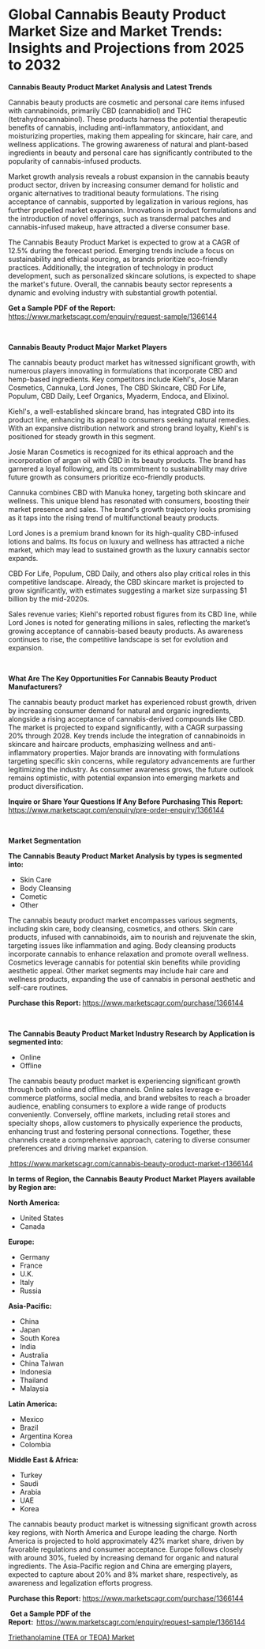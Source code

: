 <p><h1>Global Cannabis Beauty Product Market Size and Market Trends: Insights and Projections from 2025 to 2032</h1></p><p><strong>Cannabis Beauty Product Market Analysis and Latest Trends</strong></p>
<p><p>Cannabis beauty products are cosmetic and personal care items infused with cannabinoids, primarily CBD (cannabidiol) and THC (tetrahydrocannabinol). These products harness the potential therapeutic benefits of cannabis, including anti-inflammatory, antioxidant, and moisturizing properties, making them appealing for skincare, hair care, and wellness applications. The growing awareness of natural and plant-based ingredients in beauty and personal care has significantly contributed to the popularity of cannabis-infused products.</p><p>Market growth analysis reveals a robust expansion in the cannabis beauty product sector, driven by increasing consumer demand for holistic and organic alternatives to traditional beauty formulations. The rising acceptance of cannabis, supported by legalization in various regions, has further propelled market expansion. Innovations in product formulations and the introduction of novel offerings, such as transdermal patches and cannabis-infused makeup, have attracted a diverse consumer base.</p><p>The Cannabis Beauty Product Market is expected to grow at a CAGR of 12.5% during the forecast period. Emerging trends include a focus on sustainability and ethical sourcing, as brands prioritize eco-friendly practices. Additionally, the integration of technology in product development, such as personalized skincare solutions, is expected to shape the market's future. Overall, the cannabis beauty sector represents a dynamic and evolving industry with substantial growth potential.</p></p>
<p><strong>Get a Sample PDF of the Report:&nbsp;</strong> <a href="https://www.marketscagr.com/enquiry/request-sample/1366144?utm_campaign=2565&utm_medium=2&utm_source=Github&utm_content=ia&utm_term=22032025&utm_id=cannabis-beauty-product">https://www.marketscagr.com/enquiry/request-sample/1366144</a></p>
<p>&nbsp;</p>
<p><strong>Cannabis Beauty Product Major Market Players</strong></p>
<p><p>The cannabis beauty product market has witnessed significant growth, with numerous players innovating in formulations that incorporate CBD and hemp-based ingredients. Key competitors include Kiehl's, Josie Maran Cosmetics, Cannuka, Lord Jones, The CBD Skincare, CBD For Life, Populum, CBD Daily, Leef Organics, Myaderm, Endoca, and Elixinol.</p><p>Kiehl's, a well-established skincare brand, has integrated CBD into its product line, enhancing its appeal to consumers seeking natural remedies. With an expansive distribution network and strong brand loyalty, Kiehl's is positioned for steady growth in this segment.</p><p>Josie Maran Cosmetics is recognized for its ethical approach and the incorporation of argan oil with CBD in its beauty products. The brand has garnered a loyal following, and its commitment to sustainability may drive future growth as consumers prioritize eco-friendly products.</p><p>Cannuka combines CBD with Manuka honey, targeting both skincare and wellness. This unique blend has resonated with consumers, boosting their market presence and sales. The brand's growth trajectory looks promising as it taps into the rising trend of multifunctional beauty products.</p><p>Lord Jones is a premium brand known for its high-quality CBD-infused lotions and balms. Its focus on luxury and wellness has attracted a niche market, which may lead to sustained growth as the luxury cannabis sector expands.</p><p>CBD For Life, Populum, CBD Daily, and others also play critical roles in this competitive landscape. Already, the CBD skincare market is projected to grow significantly, with estimates suggesting a market size surpassing $1 billion by the mid-2020s.</p><p>Sales revenue varies; Kiehl's reported robust figures from its CBD line, while Lord Jones is noted for generating millions in sales, reflecting the market’s growing acceptance of cannabis-based beauty products. As awareness continues to rise, the competitive landscape is set for evolution and expansion.</p></p>
<p>&nbsp;</p>
<p><strong>What Are The Key Opportunities For Cannabis Beauty Product Manufacturers?</strong></p>
<p><p>The cannabis beauty product market has experienced robust growth, driven by increasing consumer demand for natural and organic ingredients, alongside a rising acceptance of cannabis-derived compounds like CBD. The market is projected to expand significantly, with a CAGR surpassing 20% through 2028. Key trends include the integration of cannabinoids in skincare and haircare products, emphasizing wellness and anti-inflammatory properties. Major brands are innovating with formulations targeting specific skin concerns, while regulatory advancements are further legitimizing the industry. As consumer awareness grows, the future outlook remains optimistic, with potential expansion into emerging markets and product diversification.</p></p>
<p><strong>Inquire or Share Your Questions If Any Before Purchasing This Report:</strong> <a href="https://www.marketscagr.com/enquiry/pre-order-enquiry/1366144?utm_campaign=2565&utm_medium=2&utm_source=Github&utm_content=ia&utm_term=22032025&utm_id=cannabis-beauty-product">https://www.marketscagr.com/enquiry/pre-order-enquiry/1366144</a></p>
<p>&nbsp;</p>
<p><strong>Market Segmentation</strong></p>
<p><strong>The Cannabis Beauty Product Market Analysis by types is segmented into:</strong></p>
<p><ul><li>Skin Care</li><li>Body Cleansing</li><li>Cometic</li><li>Other</li></ul></p>
<p><p>The cannabis beauty product market encompasses various segments, including skin care, body cleansing, cosmetics, and others. Skin care products, infused with cannabinoids, aim to nourish and rejuvenate the skin, targeting issues like inflammation and aging. Body cleansing products incorporate cannabis to enhance relaxation and promote overall wellness. Cosmetics leverage cannabis for potential skin benefits while providing aesthetic appeal. Other market segments may include hair care and wellness products, expanding the use of cannabis in personal aesthetic and self-care routines.</p></p>
<p><strong>Purchase this Report:&nbsp;</strong><a href="https://www.marketscagr.com/purchase/1366144?utm_campaign=2565&utm_medium=2&utm_source=Github&utm_content=ia&utm_term=22032025&utm_id=cannabis-beauty-product">https://www.marketscagr.com/purchase/1366144</a></p>
<p>&nbsp;</p>
<p><strong>The Cannabis Beauty Product Market Industry Research by Application is segmented into:</strong></p>
<p><ul><li>Online</li><li>Offline</li></ul></p>
<p><p>The cannabis beauty product market is experiencing significant growth through both online and offline channels. Online sales leverage e-commerce platforms, social media, and brand websites to reach a broader audience, enabling consumers to explore a wide range of products conveniently. Conversely, offline markets, including retail stores and specialty shops, allow customers to physically experience the products, enhancing trust and fostering personal connections. Together, these channels create a comprehensive approach, catering to diverse consumer preferences and driving market expansion.</p></p>
<p><a href="https://www.marketscagr.com/cannabis-beauty-product-market-r1366144?utm_campaign=2565&utm_medium=2&utm_source=Github&utm_content=ia&utm_term=22032025&utm_id=cannabis-beauty-product">&nbsp;https://www.marketscagr.com/cannabis-beauty-product-market-r1366144</a></p>
<p><strong>In terms of Region, the Cannabis Beauty Product Market Players available by Region are:</strong></p>
<p>
    <p> <strong> North America: </strong>
        <ul>
            <li>United States</li>
            <li>Canada</li>
        </ul>
        </p> 
    <p> <strong> Europe: </strong>
        <ul>
            <li>Germany</li>
            <li>France</li>
            <li>U.K.</li>
            <li>Italy</li>
            <li>Russia</li>
        </ul>
        </p> 
    <p> <strong> Asia-Pacific: </strong>
        <ul>
            <li>China</li>
            <li>Japan</li>
            <li>South Korea</li>
            <li>India</li>
            <li>Australia</li>
            <li>China Taiwan</li>
            <li>Indonesia</li>
            <li>Thailand</li>
            <li>Malaysia</li>
        </ul>
        </p> 
    <p> <strong> Latin America: </strong>
        <ul>
            <li>Mexico</li>
            <li>Brazil</li>
            <li>Argentina Korea</li>
            <li>Colombia</li>
        </ul>
        </p> 
    <p> <strong> Middle East & Africa: </strong>
        <ul>
            <li>Turkey</li>
            <li>Saudi</li>
            <li>Arabia</li>
            <li>UAE</li>
            <li>Korea</li>
        </ul>
    </p>
    </p>
<p><p>The cannabis beauty product market is witnessing significant growth across key regions, with North America and Europe leading the charge. North America is projected to hold approximately 42% market share, driven by favorable regulations and consumer acceptance. Europe follows closely with around 30%, fueled by increasing demand for organic and natural ingredients. The Asia-Pacific region and China are emerging players, expected to capture about 20% and 8% market share, respectively, as awareness and legalization efforts progress.</p></p>
<p><strong>Purchase this Report: </strong><a href="https://www.marketscagr.com/purchase/1366144?utm_campaign=2565&utm_medium=2&utm_source=Github&utm_content=ia&utm_term=22032025&utm_id=cannabis-beauty-product">https://www.marketscagr.com/purchase/1366144</a></p>
<p>&nbsp;<strong>Get a Sample PDF of the Report:&nbsp;&nbsp;</strong><a href="https://www.marketscagr.com/enquiry/request-sample/1366144?utm_campaign=2565&utm_medium=2&utm_source=Github&utm_content=ia&utm_term=22032025&utm_id=cannabis-beauty-product">https://www.marketscagr.com/enquiry/request-sample/1366144</a></p>
<p><strong></strong></p>
<p><p><a href="https://github.com/bholdsfofie/Market-Research-Report-List-1/blob/main/triethanolamine-tea-or-teoa-market.md?utm_campaign=2565&utm_medium=2&utm_source=Github&utm_content=ia&utm_term=22032025&utm_id=cannabis-beauty-product">Triethanolamine (TEA or TEOA) Market</a></p></p>